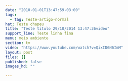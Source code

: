 ```yaml
---
date: "2010-01-01T13:47:59-03:00"
tags:
  - tag: Teste-artigo-normal
hat: Teste chapeu
title: "Teste titulo 29/10/2014 13:47:36video"
support_line: Teste linha fina
menu: meio ambiente
section: tv
video: "https://www.youtube.com/watch?v=QixID6N6ImM"
layout: post
files: []
published: false
images_hd: ""

---
```

